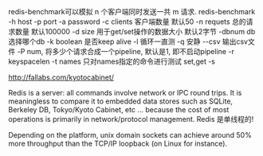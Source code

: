 redis-benchmark可以模拟 n 个客户端同时发送一共 m 请求.
redis-benchmark
-h host
-p port
-a password
-c clients 客户端数量 默认50
-n requets 总的请求数量 默认100000
-d size 用于get/set操作的数据大小 默认2字节
-dbnum db 选择哪个db
-k boolean 是否keep alive
-l 循环一直测
-q 安静
--csv 输出csv文件
-P num, 将多少个请求合成一个pipeline, 默认是1, 即不启动pipeline
-r keyspacelen
-t names 只对names指定的命令进行测试 set,get
-s

http://fallabs.com/kyotocabinet/

Redis is a server: all commands involve network or IPC round trips. It is meaningless to compare it to embedded data stores such as SQLite, Berkeley DB, Tokyo/Kyoto Cabinet, etc ... because the cost of most operations is primarily in network/protocol management.
Redis 是单线程的!


Depending on the platform, unix domain sockets can achieve around 50% more throughput than the TCP/IP loopback (on Linux for instance).
